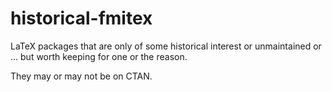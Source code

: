 # historical-fmitex
LaTeX packages that are only of some historical interest or unmaintained or ... but worth keeping for one or the reason.

They may or may not be on CTAN.
